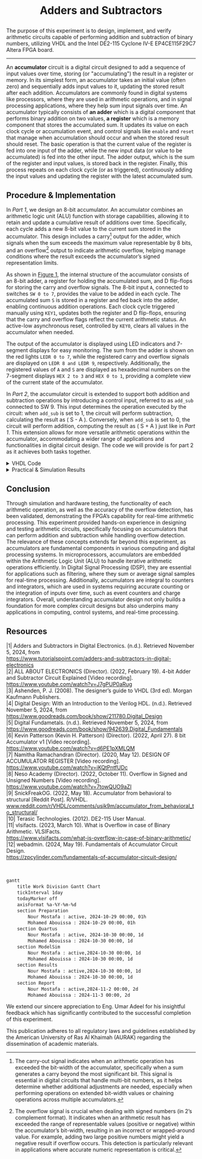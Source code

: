 # <p align="center">Adders and Subtractors</p>

The purpose of this experiment is to design, implement, and verify arithmetic circuits capable of performing addition and subtraction of binary numbers, utilizing VHDL and the Intel DE2-115 Cyclone IV-E EP4CE115F29C7 Altera FPGA board.

---

An __accumulator__ circuit is a digital circuit designed to add a sequence of input values over time, storing (or "accumulating") the result in a register or memory. In its simplest form, an accumulator takes an initial value (often zero) and sequentially adds input values to it, updating the stored result after each addition. Accumulators are commonly found in digital systems like processors, where they are used in arithmetic operations, and in signal processing applications, where they help sum input signals over time. An accumulator typically consists of __an adder__ which is a digital component that performs binary addition on two values, __a register__ which is a memory component that stores the accumulated sum. It updates its value on each clock cycle or accumulation event, and control signals like `enable` and `reset` that manage when accumulation should occur and when the stored result should reset. The basic operation is that the current value of the register is fed into one input of the adder, while the new input data (or value to be accumulated) is fed into the other input. The adder output, which is the sum of the register and input values, is stored back in the register. Finally, this process repeats on each clock cycle (or as triggered), continuously adding the input values and updating the register with the latest accumulated sum.

## Procedure & Implementation

In *Part 1*, we design an 8-bit accumulator. An accumulator combines an arithmetic logic unit (ALU) function with storage capabilities, allowing it to retain and update a cumulative result of additions over time. Specifically, each cycle adds a new 8-bit value to the current sum stored in the accumulator. This design includes a carry[^1] output for the adder, which signals when the sum exceeds the maximum value representable by 8 bits, and an overflow[^2] output to indicate arithmetic overflow, helping manage conditions where the result exceeds the accumulator’s signed representation limits.

[^1]: The carry-out signal indicates when an arithmetic operation has exceeded the bit-width of the accumulator, specifically when a sum generates a carry beyond the most significant bit. This signal is essential in digital circuits that handle multi-bit numbers, as it helps determine whether additional adjustments are needed, especially when performing operations on extended bit-width values or chaining operations across multiple accumulators.
[^2]: The overflow signal is crucial when dealing with signed numbers (in 2’s complement format). It indicates when an arithmetic result has exceeded the range of representable values (positive or negative) within the accumulator’s bit-width, resulting in an incorrect or wrapped-around value. For example, adding two large positive numbers might yield a negative result if overflow occurs. This detection is particularly relevant in applications where accurate numeric representation is critical.

As shown in [Figure 1](Photos/Accumulator.png), the internal structure of the accumulator consists of an 8-bit adder, a register for holding the accumulated sum, and D flip-flops for storing the carry and overflow signals. The 8-bit input `A`, connected to switches `SW 0 to 7`, provides the value to be added in each cycle. The accumulated sum `S` is stored in a register and fed back into the adder, enabling continuous addition operations. Each clock cycle triggered manually using `KEY1`, updates both the register and D flip-flops, ensuring that the carry and overflow flags reflect the current arithmetic status. An active-low asynchronous reset, controlled by `KEY0`, clears all values in the accumulator when needed.

The output of the accumulator is displayed using LED indicators and 7-segment displays for easy monitoring. The sum from the adder is shown on the red lights `LEDR 0 to 7`, while the registered carry and overflow signals are displayed on `LEDR 8 and LEDR 9`, respectively. Additionally, the registered values of `A` and `S` are displayed as hexadecimal numbers on the 7-segment displays `HEX 2 to 3` and `HEX 0 to 1`, providing a complete view of the current state of the accumulator.

In *Part 2*, the accumulator circuit is extended to support both addition and subtraction operations by introducing a control input, referred to as `add_sub`  connected to SW 9. This input determines the operation executed by the circuit: when `add_sub` is set to 1, the circuit will perform subtraction, calculating the result as \( S - A \). Conversely, when `add_sub` is set to 0, the circuit will perform addition, computing the result as \( S + A \) just like in *Part 1*. This extension allows for more versatile arithmetic operations within the accumulator, accommodating a wider range of applications and functionalities in digital circuit design. The code we will provide is for part 2 as it achieves both tasks together.

<details>
  <summary>VHDL Code</summary>
<br>

```VHDL
-- Accumulator circuit with overflow detection
-- Registers are included for all inputs and outputs.
-- inputs:   SW7-0 = A
--           SW9 = Add_Sub (add when 0, subtract when 1)
--           KEY0 = active-low asynchronous reset
--           KEY1 = manual clock (the key must keep getting pressed)
-- outputs:  LEDR7-0 shows S in binary form
--           LEDR8 shows carry out
--           LEDR9 shows overflow
--           HEX3-2 shows input A
--           HEX1-0 shows the output sum

-- A is the input, S is the output of the sum or subtraction 

Library ieee;
USE ieee.std_logic_1164.all;
USE ieee.std_logic_arith.all;
USE ieee.std_logic_signed.all;

ENTITY part2 IS
   PORT ( KEY   : IN  STD_LOGIC_VECTOR(1 DOWNTO 0);
          SW    : IN  STD_LOGIC_VECTOR(9 DOWNTO 0);
          LEDR  : OUT STD_LOGIC_VECTOR(9 DOWNTO 0);
          HEX3, HEX2, HEX1, HEX0 : OUT STD_LOGIC_VECTOR(0 TO 6) );
END ENTITY part2;

ARCHITECTURE Behavior OF part2 IS
   COMPONENT hex7seg IS -- using a component of the "hex7seg" entity which is defined down (below the top level architecture)
   PORT ( hex      : IN  STD_LOGIC_VECTOR(3 DOWNTO 0);
          display  : OUT STD_LOGIC_VECTOR(0 TO 6) );
   END component;

   COMPONENT regn IS -- using a component of the "regn" entity which is defined down (below the top level architecture)
   GENERIC ( n : NATURAL := 8 );
   PORT ( R             : IN  STD_LOGIC_VECTOR(n-1 DOWNTO 0);
          Clock, Resetn : IN STD_LOGIC;
          Q             : OUT STD_LOGIC_VECTOR(n-1 DOWNTO 0) );
   END COMPONENT;
   
	-- These signals are used to manage data, control flags, and intermediate results in a design.
   SIGNAL A, A_reg, S_reg, Add_Sub_vector : STD_LOGIC_VECTOR(7 DOWNTO 0); -- Declares four signals as 8-bit wide vectors
   SIGNAL S : STD_LOGIC_VECTOR(8 DOWNTO 0); -- Declares the signal S as a 9-bit wide vector.
	-- Typically used for results of operations where an extra bit is needed to accommodate carry or overflow, such as the result of an addition where the final bit captures the carry-out.
   SIGNAL carry, carry_reg : STD_LOGIC_VECTOR(0 TO 0); -- Declares two single-bit signals
	-- carry: Represents a carry-out from an arithmetic operation.
	-- carry_reg: A stored version of carry, preserving it for synchronous use.
   SIGNAL Clock, Resetn, Add_Sub : STD_LOGIC; -- Declares three single-bit signals
	-- Clock: The clock signal that controls synchronous operations in the circuit.
	-- Resetn: An asynchronous reset signal, active low ('0' resets the circuit).
	-- Add_Sub: A control signal that specifies the operation type, where '0' indicates addition and '1' indicates subtraction.
   SIGNAL overflow, overflow_reg : STD_LOGIC_VECTOR (0 TO 0); -- Declares two single-bit signals
	-- overflow: Indicates whether an overflow condition has occurred in an arithmetic operation.
	-- overflow_reg: A registered or stored version of overflow, which can be used to retain the overflow status for synchronous use.
	
BEGIN
	-- Assigning specific values to various signals, linking them to inputs from KEY and SW from the FPGA 
   Resetn <= KEY(0);
   Clock <= KEY(1);
   A <= SW(7 DOWNTO 0);
   Add_Sub <= SW(9);
	Add_Sub_vector <= (OTHERS => ADD_Sub);

	-- Implementing a basic arithmetic unit with only adding and subtracting functions.
	
   -- instantiate module regn (R, Clock, Resetn, Q);
   U_A : regn PORT MAP (A, Clock, Resetn, A_reg); -- The regn module takes A as the input (R in the module definition) and, on a clock pulse, stores its value in A_reg while respecting the Resetn signal. 

   S <= ('0' & S_reg) + ((A_reg XOR Add_Sub_vector) + Add_Sub); 
	-- ('0' & S_reg): Extends S_reg by adding a leading '0' bit, creating a 9-bit vector for arithmetic operations to handle overflow/carry.
	-- (A_reg XOR Add_Sub_vector) + Add_Sub: Performs the arithmetic operation by using Add_Sub as a control bit. XOR-ing with Add_Sub_vector enables switching between addition (when Add_Sub is 0) and two’s complement subtraction (when Add_Sub is 1).
	-- The sum of these terms is assigned to S, resulting in a 9-bit output where the 8 LSBs hold the result, and the MSB (S(8)) holds any carry.
	
	carry(0) <= S(8); -- Assigns the carry-out bit from S to the carry(0) signal.
	-- carry(0) will indicate whether an overflow occurred in the addition/subtraction operation by holding the MSB of S.
   
	-- Display the adder outputs
   LEDR(7 DOWNTO 0) <= S(7 DOWNTO 0); -- Maps the result of the arithmetic operation (S) to LEDR(7:0), allowing the sum or difference to be viewed on the board’s LEDs.

   -- instantiate module regn (R, Clock, Resetn, Q);
   U_S : regn PORT MAP (S(7 DOWNTO 0), Clock, Resetn, S_reg); -- On each clock pulse, stores the 8-bit result in S_reg, allowing S_reg to hold the stabilized value of S for use in further logic or display.

   U_carry : regn GENERIC MAP (n => 1) -- Creates a 1-bit register (U_carry) to hold the carry-out bit carry, allowing the carry status to be retained and used later.
                  PORT MAP (carry, Clock, Resetn, carry_reg);

   -- check for overflow
   overflow(0) <= ((Add_Sub XOR A_reg(7)) XNOR S_reg(7)) AND (A_reg(7) XOR Add_Sub XOR S(7));
	-- evaluates whether an overflow condition occurred by examining the signs of the operands and the result.
	-- If the sign bits of A_reg and S_reg are mismatched after an operation (when they should logically align), overflow has occurred.
	
   U_overflow : regn GENERIC MAP (n => 1) -- Instantiates a 1-bit regn module labeled U_overflow to register the overflow signal.
                     PORT MAP (overflow, Clock, Resetn, overflow_reg); -- Stores the result of the overflow calculation in overflow_reg, allowing it to be retained for display or further use.
							
   LEDR(9) <= overflow_reg(0); -- Displays the overflow status on LED
   LEDR(8) <= carry_reg(0); -- Displays the carry status on LED 8
   
   -- drive the displays through a 7-seg decoders
   digit_3: hex7seg PORT MAP(A_reg(7 DOWNTO 4), HEX3); -- Converts the 4-bit upper portion of A_reg into a 7-segment format for display on HEX3.
   digit_2: hex7seg PORT MAP(A_reg(3 DOWNTO 0), HEX2); -- Uses the hex7seg module to convert the lower 4 bits of A_reg into a display format for the 7-segment display HEX2.
   digit_1: hex7seg PORT MAP(S_reg(7 DOWNTO 4), HEX1); -- Converts the upper portion of S_reg for display on HEX1, showing the high 4 bits of the arithmetic result.
   digit_0: hex7seg PORT MAP(S_reg(3 DOWNTO 0), HEX0); -- Converts the low 4 bits of S_reg into a 7-segment display format for HEX0.
END Behavior;

----------------------------------------------------------------------------------------------------------------------------------------------------------------

-- Defining an n-bit register with an asynchronous, active-low reset (Resetn). The register updates its output Q 
-- to match the input R on the rising edge of the clock, provided the reset is not active. If Resetn is low (0), 
-- the register contents are cleared, regardless of the clock signal.
               
LIBRARY ieee;
USE ieee.std_logic_1164.all;

-- Declares the regn entity, which defines the interface for this register module.
ENTITY regn IS
   GENERIC ( n : NATURAL := 8 ); -- Defines a generic parameter n, which specifies the width of the register. 
	-- This allows flexibility in choosing the number of bits, defaulting to 8 bits.
   PORT ( R             : IN  STD_LOGIC_VECTOR(n-1 DOWNTO 0); -- R is an n-bit input vector that represents the data to be loaded into the register.
          Clock, Resetn : IN  STD_LOGIC; -- Clock is a single-bit input signal, used to synchronize data loading. Resetn is a single-bit asynchronous reset input.
          Q             : OUT STD_LOGIC_VECTOR(n-1 DOWNTO 0) ); -- Q is an n-bit output vector representing the current contents of the register.

END ENTITY regn;

ARCHITECTURE Behavior OF regn IS -- defines the internal behavior and signal assignments for the entity
BEGIN
   PROCESS (Clock, Resetn) -- Defines a process that is sensitive to changes on Clock and Resetn. 
	-- This process block will execute whenever there is a change on either of these signals, making it suitable for synchronous logic with an asynchronous reset.
   BEGIN
      IF (Resetn = '0') THEN -- If Resetn is 0, it sets all bits in Q to '0', effectively clearing the register asynchronously.
         Q <= (OTHERS => '0'); -- assigns 0 to all bits in the vector Q, regardless of the width specified by n.
      ELSIF (rising_edge(Clock)) THEN -- If Resetn is not 0, it checks for a rising edge on Clock (meaning a transition from 0 to 1)
         Q <= R; -- loads the input vector R into Q on the rising edge of Clock.       
      END IF;
   END PROCESS;
END Behavior;

----------------------------------------------------------------------------------------------------------------------------------------------------------------

-- Describing the functionality of a 7-segment display decoder, which converts a 4-bit binary input 
-- representing hexadecimal values (0 to F) into the corresponding signals to display each character on a 
-- 7-segment display.

LIBRARY ieee;
USE ieee.std_logic_1164.all;

ENTITY hex7seg IS
   PORT ( hex      : IN  STD_LOGIC_VECTOR(3 DOWNTO 0);
          display  : OUT STD_LOGIC_VECTOR(0 TO 6) );

END ENTITY hex7seg;

ARCHITECTURE Behavior OF hex7seg IS
   --       0  
   --      ---  
   --     |   |
   --    5|   |1
   --     | 6 |
   --      ---  
   --     |   |
   --    4|   |2
   --     |   |
   --      ---  
   --       3  
BEGIN
   display <= "0000001" WHEN (hex = "0000") ELSE  -- Display '0'
              "1001111" WHEN (hex = "0001") ELSE  -- Display '1'
              "0010010" WHEN (hex = "0010") ELSE  -- Display '2'
              "0000110" WHEN (hex = "0011") ELSE  -- Display '3'
              "1001100" WHEN (hex = "0100") ELSE  -- Display '4'
              "0100100" WHEN (hex = "0101") ELSE  -- Display '5'
              "0100000" WHEN (hex = "0110") ELSE  -- Display '6'
              "0001111" WHEN (hex = "0111") ELSE  -- Display '7'
              "0000000" WHEN (hex = "1000") ELSE  -- Display '8'
              "0000100" WHEN (hex = "1001") ELSE  -- Display '9'
              "0001000" WHEN (hex = "1010") ELSE  -- Display 'A'
              "1100000" WHEN (hex = "1011") ELSE  -- Display 'B'
              "0110001" WHEN (hex = "1100") ELSE  -- Display 'C'
              "1000010" WHEN (hex = "1101") ELSE  -- Display 'D'
              "0110000" WHEN (hex = "1110") ELSE  -- Display 'E'
              "0111000";                          -- Display 'F'
END Behavior;

```

</details>


<details>
  <summary>Practical & Simulation Results</summary>
	
<br>

<p align="center">
  <img src="Photos/part1fpga.gif" style="width: 496px; height: 320px; object-fit: cover;" title="Testing a 0 adder, a 1 adder, a 9 adder, and the reset button." />
  <img src="Photos/part2fpga.gif" style="width: 496px; height: 320px; margin: 0 10px; object-fit: cover;" title="Testing a 0 adder, a 1 adder, a 1 subtractor, a 28 subtractor, and the reset button." />
</p>

Shown above are different test scenarios for both parts of the lab; one with all adding cases and the other with a mix of adding and subtracting. The adding and subtracting operations are happening on hexadecimal numbers. The results are not only shown on the LEDRs but also on the 7-segment displays. On the 7SD, the input value from the switches is displayed on the 2 HEXes on the left meanwhile the result of the adder/subtractor is displayed on the 2 HEXes on the right. Note that the LEDRs are more appropriate for displaying the output of the adder/subtractor as they are one step ahead of the HEX digits because the HEXes take one extra clock cycle to display the result since the first result is 00 because we need to set the value of the input (A) using switches and it has to be represented on the left HEXes first before it gets processed and produces a result that displays on the right HEXes whereas the LEDRs are showing the result of the adder directly; they don't mirror the state of the switch under them first and that is why they are faster to react to the process than HEXes.

The GIF on the left shows adding by 0, where nothing happens because the initial value was 0 and the added value to it is 0 so nothing is changing. Although, if we had a non-zero initial value first then changed the switches to 0 it would have been a clearer demonstration that the value is not changing because 0 is being added to it, whereas the first case looks like a reset. In the second test we changed the switches value to 1 and starting pressing the manual clock. On each clock tick, the value was getting incremented by 1 like so 00 → 01 → 02 → 03 → 04 → 05 → 06 → 07 → 08 → 09 → 0A → 0B → 0C → 0D → 0E → 0F → 10 → 11 → 12 → 13 → 14 → 15 → 16 → 17 → 18 → 19 → 1A → 1B → 1C → 1D → 1E → 1F → 20 → 21 → 22 ... FF. The 9 adder operates in a similar manner. As for the GIF on the right, we could is in the 1 subtractor case that the value saved in the regsiter is going down one by one from 20 → 1F → 1E → 1D → 1C → 1B → 1A → 19 → 18 etc... Similarily, for the 28 subtractor case, we can see the case 00 - 28 = D8. Since \( 28 \) (hex) is larger than \( 00 \) (hex), the result of \( 00 - 28 \) will be negative. In hexadecimal systems, negative numbers are typically represented using two's complement notation. To find the two's complement of \( 28 \) (hex), we first invert \( 28 \), which gives us \( D7 \). Then, by adding \( 1 \) to \( D7 \), we arrive at \( D8 \). Therefore, \( 00 - 28 \) is represented as \( D8 \) in two's complement hexadecimal notation, indicating a negative result.

According to the referenced DE2-115 manual, the push-button switches on the FPGA board are designed to operate with a specific logic behavior: when the switch is not pressed, it outputs a high logic level (logic '1'), and when the switch is pressed, it outputs a low logic level (logic '0'). This configuration is commonly referred to as active-low behavior. In this context, the KEY0 push-button switch, which is utilized as a reset input in our circuit, adheres to this active-low characteristic. Although we did not explicitly define this active-low functionality in the VHDL code, it is inherently understood based on the design of the switch itself. When KEY0 is pressed, it sends a low logic level (logical '0') to the connected circuit, effectively triggering the reset operation. Conversely, when the switch is not pressed, it returns to a high logic level (logical '1'), indicating that the reset condition is inactive. The debouncing mechanism integrated into the switch ensures that any noise or fluctuations caused by the mechanical action of pressing the button are filtered out, providing a stable signal. This makes the switch suitable for use as a clock or reset input in digital circuits, ensuring that the circuit responds reliably to the intended button press without unintended glitches.

<p align="center">
  <img src="Photos/part2waveform.png" title="Testing reset, 1 adder, then 1 subtractor." />
</p>

First to explain the setup of the waveform simulation, we have chosen to simulate the button press for KEY1 (the clock), we need to create a waveform that alternates periodically between 0 and 1. This alternation represents a momentary press and release, simulating a clock signal rather than a continuous press (which would keep the value at 1 indefinitely). By toggling between 0 and 1, we effectively mimic a click pattern for the clock input. For KEY0 (the active-low reset button), we only simulate a brief press at the beginning of the waveform by setting it to 0 for a short initial period. This briefly triggers the reset, allowing us to initialize the system. After this brief activation, we set KEY0 to 1 for the remainder of the simulation, keeping it inactive to allow us to focus on observing the behavior of the adder and subtractor. Regarding the switches, we are primarily concerned with SW0, which we turn on to simulate an input of 1. The remaining switches are kept off (0) throughout the simulation, except for SW9, which controls the mode of operation between addition and subtraction. For SW9, we set it to 0 for the first half of the simulation to select one mode and then switch it to 1 for the second half to activate the alternate mode. This setup covers all the input signals for the simulation.


Note that in simulation, it is easier to observe the LEDRs, while in practice, it is more straightforward to observe the 7-segment display. This is because, on the FPGA board, the 7-segment display is graphical, giving an instantly understandable output without the need for additional decoding or mental calculation. Each digit’s segments light up in a way that directly conveys the number being displayed. In contrast, in a waveform simulator, the 7-segment display values appear as a stream of reversed bits that need to be carefully mapped and decoded to their respective segment positions. This makes interpretation more cumbersome making the LEDRs simpler to understand; in the simulator, each LEDR is represented as a straightforward signal: 0 indicates "off," and 1 indicates "on," allowing for quicker reading and interpretation of output states.


Now, as for the outputs/results, we can observe that the simulation and the board results are in agreement. Initially, we observe that with neither the clock nor reset buttons pressed, the reset remains active, which keeps the output result at zero. This means the system is essentially in a reset state. Once we release both the clock and reset (activating the clock and deactivating the reset) with SW9 (the mode selector) set to low, indicating addition mode, the adder begins operation. We see the adder's output as 1, displayed on LEDR(0), confirming that addition mode has started successfully. Next, we press the clock button; however, no immediate action takes place. The system holds the previous state until we release the clock button. Upon release, the clock triggers, and we observe the value increment to 2, now shown on LEDR(1). This incrementing behavior continues with each release of the clock button, so the following increment displays 3 on the LEDRs, demonstrating the expected addition behavior. At this point, we notice a change in the SW9 switch, which now sets the mode to subtraction. Consequently, we observe that the adder transitions to a subtractor, and the output begins to decrement. Upon closer examination, we identify an issue in the code: toggling SW9 from adder to subtractor mode behaves as if there were two clock presses, causing an unexpected jump in the output. This is evident in the waveform simulation, where the output value on the LEDRs changes abruptly from 3 to 1 when the mode first switches to subtraction, rather than decrementing by 1 as expected. This bug appears specific to the LEDRs, as the 7-segment display operates correctly without this unintended behavior. Furthermore, as mentioned earlier, there is a slight delay in the 7-segment display. Each output on the 7-segment display is one clock cycle behind the LEDRs. For instance, when the LEDRs display 1, the 7-segment display is still showing 0. Then, as the LEDRs display 2, the 7-segment display updates to 1, demonstrating the offset between the two displays. This discrepancy does not affect the functionality but is noticeable in the simulation.
	
</details>


## Conclusion

Through simulation and hardware testing, the functionality of each arithmetic operation, as well as the accuracy of the overflow detection, has been validated, demonstrating the FPGA’s capability for real-time arithmetic processing. This experiment provided hands-on experience in designing and testing arithmetic circuits, specifically focusing on accumulators that can perform addition and subtraction while handling overflow detection. The relevance of these concepts extends far beyond this experiment, as accumulators are fundamental components in various computing and digital processing systems. In microprocessors, accumulators are embedded within the Arithmetic Logic Unit (ALU) to handle iterative arithmetic operations efficiently. In Digital Signal Processing (DSP), they are essential for applications such as filtering, where they sum or average signal samples for real-time processing. Additionally, accumulators are integral to counters and integrators, which are used in systems requiring accurate counting or the integration of inputs over time, such as event counters and charge integrators. Overall, understanding accumulator design not only builds a foundation for more complex circuit designs but also underpins many applications in computing, control systems, and real-time processing.


## Resources
|1| Adders and Subtractors in Digital Electronics. (n.d.). Retrieved November 5, 2024, from <br> https://www.tutorialspoint.com/adders-and-subtractors-in-digital-electronics  
|2| ALL ABOUT ELECTRONICS (Director). (2022, February 19). 4-bit Adder and Subtractor Circuit Explained [Video recording]. <br> https://www.youtube.com/watch?v=J7gPUP0aRug  
|3| Ashenden, P. J. (2008). The designer’s guide to VHDL (3rd ed). Morgan Kaufmann Publishers.    
|4| Digital Design: With an Introduction to the Verilog HDL. (n.d.). Retrieved November 5, 2024, from <br> https://www.goodreads.com/book/show/211780.Digital_Design  
|5| Digital Fundametals. (n.d.). Retrieved November 5, 2024, from <br> https://www.goodreads.com/book/show/942639.Digital_Fundamentals  
|6| Kevin Patterson (Kevin H. Patterson) (Director). (2022, April 27). 8 bit Accumulator v1 [Video recording]. <br> https://www.youtube.com/watch?v=d6PE1pXMLQM  
|7| Namitha Ramachandran (Director). (2020, May 12). DESIGN OF ACCUMULATOR REGISTER [Video recording]. <br> https://www.youtube.com/watch?v=iKQtPntfUDc  
|8| Neso Academy (Director). (2022, October 11). Overflow in Signed and Unsigned Numbers [Video recording]. <br> https://www.youtube.com/watch?v=7towQUO9aZI  
|9| SnickFreakOG. (2022, May 18). Accumulator from behavioral to structural [Reddit Post]. R/VHDL. <br> www.reddit.com/r/VHDL/comments/usik9m/accumulator_from_behavioral_to_structural/  
|10| Terasic Technologies. (2012). DE2-115 User Manual.   
|11| vlsifacts. (2023, March 10). What is Overflow in case of Binary Arithmetic. VLSIFacts. <br> https://www.vlsifacts.com/what-is-overflow-in-case-of-binary-arithmetic/  
|12| webadmin. (2024, May 19). Fundamentals of Accumulator Circuit Design. <br> https://zpcylinder.com/fundamentals-of-accumulator-circuit-design/


<br>

```mermaid
gantt
    title Work Division Gantt Chart
    tickInterval 1day
    todayMarker off
    axisFormat %a-%Y-%m-%d
    section Preparation         
        Nour Mostafa : active, 2024-10-29 00:00, 01h
        Mohamed Abouissa : 2024-10-29 00:00, 01h
    section Quartus         
        Nour Mostafa : active, 2024-10-30 00:00, 1d
        Mohamed Abouissa : 2024-10-30 00:00, 1d
    section ModelSim       
        Nour Mostafa : active,2024-10-30 00:00, 1d
        Mohamed Abouissa : 2024-10-30 00:00, 1d
    section Results       
        Nour Mostafa : active,2024-10-30 00:00, 1d
        Mohamed Abouissa : 2024-10-30 00:00, 1d
    section Report
        Nour Mostafa : active,2024-11-2 00:00, 2d
        Mohamed Abouissa : 2024-11-3 00:00, 2d
```

We extend our sincere appreciation to Eng. Umar Adeel for his insightful feedback which has significantly contributed to the successful completion of this experiment.

This publication adheres to all regulatory laws and guidelines established by the American University of Ras Al Khaimah (AURAK) regarding the dissemination of academic materials.





